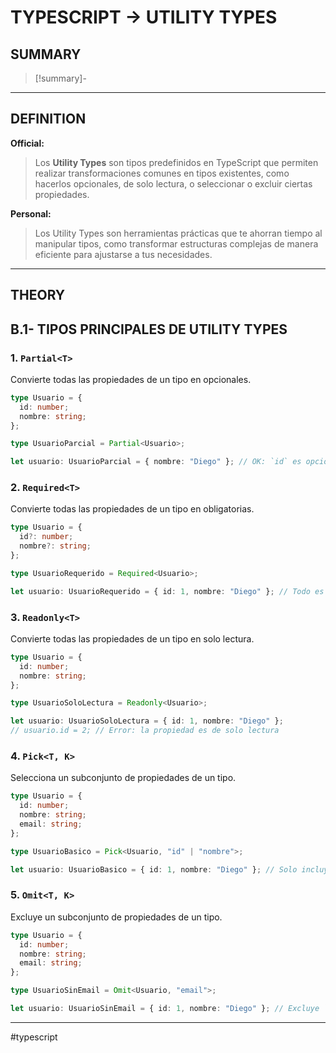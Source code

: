 # TYPESCRIPT -> UTILITY TYPES

## SUMMARY
> [!summary]-
> 
- - - 

## DEFINITION

**Official:**  
> Los **Utility Types** son tipos predefinidos en TypeScript que permiten realizar transformaciones comunes en tipos existentes, como hacerlos opcionales, de solo lectura, o seleccionar o excluir ciertas propiedades.

**Personal:**  
> Los Utility Types son herramientas prácticas que te ahorran tiempo al manipular tipos, como transformar estructuras complejas de manera eficiente para ajustarse a tus necesidades.

---

## THEORY

## B.1- TIPOS PRINCIPALES DE UTILITY TYPES

### **1. `Partial<T>`**
Convierte todas las propiedades de un tipo en opcionales.

```typescript
type Usuario = {
  id: number;
  nombre: string;
};

type UsuarioParcial = Partial<Usuario>;

let usuario: UsuarioParcial = { nombre: "Diego" }; // OK: `id` es opcional
```

### **2. `Required<T>`**

Convierte todas las propiedades de un tipo en obligatorias.

```ts
type Usuario = {
  id?: number;
  nombre?: string;
};

type UsuarioRequerido = Required<Usuario>;

let usuario: UsuarioRequerido = { id: 1, nombre: "Diego" }; // Todo es obligatorio
```

### **3. `Readonly<T>`**

Convierte todas las propiedades de un tipo en solo lectura.

```ts
type Usuario = {
  id: number;
  nombre: string;
};

type UsuarioSoloLectura = Readonly<Usuario>;

let usuario: UsuarioSoloLectura = { id: 1, nombre: "Diego" };
// usuario.id = 2; // Error: la propiedad es de solo lectura
```

### **4. `Pick<T, K>`**

Selecciona un subconjunto de propiedades de un tipo.

```ts
type Usuario = {
  id: number;
  nombre: string;
  email: string;
};

type UsuarioBasico = Pick<Usuario, "id" | "nombre">;

let usuario: UsuarioBasico = { id: 1, nombre: "Diego" }; // Solo incluye `id` y `nombre`
```

### **5. `Omit<T, K>`**

Excluye un subconjunto de propiedades de un tipo.

```ts
type Usuario = {
  id: number;
  nombre: string;
  email: string;
};

type UsuarioSinEmail = Omit<Usuario, "email">;

let usuario: UsuarioSinEmail = { id: 1, nombre: "Diego" }; // Excluye `email`
```
- - - 
#typescript 